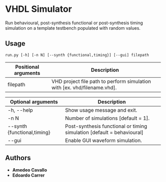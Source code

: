# VHDL Simulator

Run behavioural, post-synthesis functional or post-synthesis timing simulation
on a template testbench populated with random values.

## Usage

```
run.py [-h] [-n N] [--synth {functional,timing}] [--gui] filepath
```

| Positional arguments | Description |
| ------ | ------ |
| filepath | VHD project file path to perform simulation with [ex. vhd/filename.vhd]. |

| Optional arguments | Description |
| ------ | ------ |
| -h, --help | Show usage message and exit. |
| -n N | Number of simulations [default = 1]. |
| --synth {functional,timing} | Post-synthesis functional or timing simulation [default = behavioural] |
| --gui | Enable GUI waveform simulation. |

## Authors

* **Amedeo Cavallo**
* **Edoardo Carrer**
